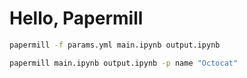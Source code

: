 # Hello, Papermill

```sh
papermill -f params.yml main.ipynb output.ipynb
```

```sh
papermill main.ipynb output.ipynb -p name "Octocat"
```